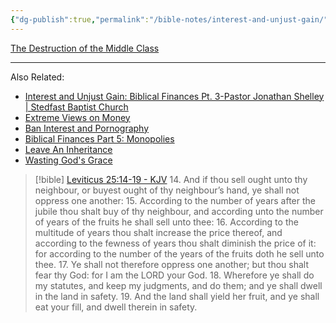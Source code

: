 ```yaml
---
{"dg-publish":true,"permalink":"/bible-notes/interest-and-unjust-gain/","tags":["mothers","wives","marriage"],"created":"May 02, 2024, 8:30 PM"}
---
```



[The Destruction of the Middle Class](https://new.godresource.com/video/YZeA7PhhmRR)


---

Also Related:
- [Interest and Unjust Gain: Biblical Finances Pt. 3-Pastor Jonathan Shelley | Stedfast Baptist Church](https://rumble.com/v188q0u-interest-and-unjust-gain-biblical-finances-pt.-3-pastor-jonathan-shelley-st.html)
- [Extreme Views on Money](https://sbckjv.com/wp-content/uploads/2022/06/Extreme-Views-Money.mp3)
- [Ban Interest and Pornography](https://rumble.com/v4fp8y5-sunday-evening-pastor-jonathan-shelley-stedfast-baptist-church.html)
- [Biblical Finances Part 5: Monopolies](https://sbckjv.com/preaching/)
- [Leave An Inheritance](https://new.godresource.com/video/XoXa4pc5ycI)
- [Wasting God's Grace](https://new.godresource.com/video/4aGNOb0gtU3)

> [!bible] [Leviticus 25:14-19 - KJV](https://bible-api.com/Leviticus+25:14-19?translation=kjv)
> 14. And if thou sell ought unto thy neighbour, or buyest ought of thy neighbour’s hand, ye shall not oppress one another:
> 15. According to the number of years after the jubile thou shalt buy of thy neighbour, and according unto the number of years of the fruits he shall sell unto thee:
> 16. According to the multitude of years thou shalt increase the price thereof, and according to the fewness of years thou shalt diminish the price of it: for according to the number of the years of the fruits doth he sell unto thee.
> 17. Ye shall not therefore oppress one another; but thou shalt fear thy God: for I am the LORD your God.
> 18. Wherefore ye shall do my statutes, and keep my judgments, and do them; and ye shall dwell in the land in safety.
> 19. And the land shall yield her fruit, and ye shall eat your fill, and dwell therein in safety.

